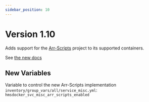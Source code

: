 ```yaml
---
sidebar_position: 10
---
```

# Version 1.10

Adds support for the [Arr-Scripts](https://github.com/RandomNinjaAtk/arr-scripts) project to its supported containers.

See [the new docs](../getting-started/arr-scripts.md)

## New Variables

Variable to control the new Arr-Scripts implementation
`inventory/group_vars/all/service_misc.yml`: `hmsdocker_svc_misc_arr_scripts_enabled`
